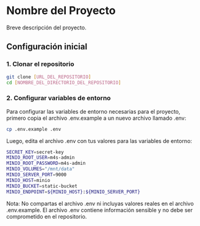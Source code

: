 # Nombre del Proyecto

Breve descripción del proyecto.

## Configuración inicial

### 1. Clonar el repositorio

```bash
git clone [URL_DEL_REPOSITORIO]
cd [NOMBRE_DEL_DIRECTORIO_DEL_REPOSITORIO]
```

### 2. Configurar variables de entorno

Para configurar las variables de entorno necesarias para el proyecto, primero copia el archivo .env.example a un nuevo archivo llamado .env:

```bash
cp .env.example .env
```
Luego, edita el archivo .env con tus valores para las variables de entorno:

```bash
SECRET_KEY=secret-key
MINIO_ROOT_USER=m4s-admin
MINIO_ROOT_PASSWORD=m4s-admin
MINIO_VOLUMES="/mnt/data"
MINIO_SERVER_PORT=9000
MINIO_HOST=minio
MINIO_BUCKET=static-bucket
MINIO_ENDPOINT=${MINIO_HOST}:${MINIO_SERVER_PORT}
```

Nota: No compartas el archivo .env ni incluyas valores reales en el archivo .env.example. El archivo .env contiene información sensible y no debe ser comprometido en el repositorio.
